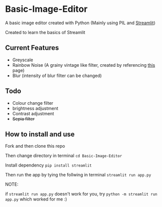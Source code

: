 # Basic-Image-Editor
A basic image editor created with Python (Mainly using PIL and [Streamlit](https://streamlit.io/))

Created to learn the basics of Streamlit

## Current Features
- Greyscale
- Rainbow Noise (A grainy vintage like filter, created by referencing [this](https://gist.github.com/Prasad9/28f6a2df8e8d463c6ddd040f4f6a028a?permalink_comment_id=2933012#gistcomment-2933012) page)
- Blur (intensity of blur filter can be changed)

## Todo
- Colour change filter
- brightness adjustment
- Contrast adjustment
- ~~Sepia filter~~

## How to install and use

Fork and then clone this repo

Then change directory in terminal
`cd Basic-Image-Editor`

Install dependency
`pip install streamlit`

Then run the app by tying the follwing in terminal
`streamlit run app.py`

NOTE: 

if `streamlit run app.py` doesn't work for you, try 
`python -m streamlit run app.py` which worked for me :)

